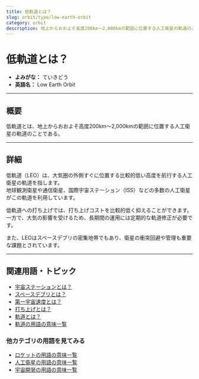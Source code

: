 ```yaml
---
title: 低軌道とは？
slug: orbit/type/low-earth-orbit
category: orbit
description: 地上からおおよそ高度200km〜2,000kmの範囲に位置する人工衛星の軌道のことである低軌道の意味・定義・内容について解説します。  
---
```


# 低軌道とは？

- **よみがな：** ていきどう  
- **英語名：** Low Earth Orbit  

---

## 概要

低軌道とは、地上からおおよそ高度200km〜2,000kmの範囲に位置する人工衛星の軌道のことである。  

---

## 詳細

低軌道（LEO）は、大気圏の外側すぐに位置する比較的低い高度を航行する人工衛星の軌道を指します。  
地球観測衛星や通信衛星、国際宇宙ステーション（ISS）などの多数の人工衛星がこの軌道を利用しています。  

低軌道への打ち上げでは、打ち上げコストを比較的低く抑えることができます。  
一方で、大気の影響を受けるため、長期間の運用には定期的な軌道修正が必要です。  

また、LEOはスペースデブリの密集地帯でもあり、衛星の衝突回避や管理も重要な課題とされています。  

---

## 関連用語・トピック

- [宇宙ステーションとは？](/satellite/type/space-station)
- [スペースデブリとは？](/satellite/type/space-debris)
- [第一宇宙速度とは？](/orbit/mechanics/first-cosmic-velocity)
- [打ち上げとは？](/rocket/launch/launch)
- [軌道とは？](/orbit/orbit)
- [軌道の用語の意味一覧](/category/orbit)

### 他カテゴリの用語を見てみる
- [ロケットの用語の意味一覧](/category/rocket)
- [人工衛星の用語の意味一覧](/category/satellite)
- [宇宙開発の用語の意味一覧](/category/glossary)